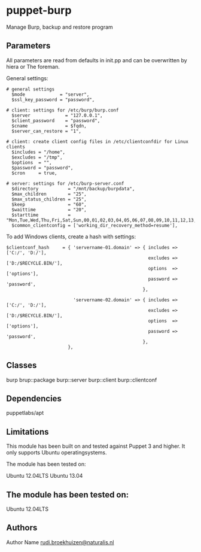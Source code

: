 puppet-burp
====================

Manage Burp, backup and restore program



Parameters
-------------
All parameters are read from defaults in init.pp and can be overwritten by hiera or The foreman.

General settings:

```
# general settings
  $mode             = "server",
  $ssl_key_password = "password",

# client: settings for /etc/burp/burp.conf
  $server             = "127.0.0.1",
  $client_password    = "password",
  $cname              = $fqdn,
  $server_can_restore = "1",

# client: create client config files in /etc/clientconfdir for Linux clients
  $includes = "/home",
  $excludes = "/tmp",
  $options  = "",
  $password = "password",
  $cron     = true,

# server: settings for /etc/burp-server.conf 
  $directory           = "/mnt/backup/burpdata",
  $max_children        = "25",
  $max_status_children = "25",
  $keep                = "60",
  $waittime            = "20",
  $starttime           = "Mon,Tue,Wed,Thu,Fri,Sat,Sun,00,01,02,03,04,05,06,07,08,09,10,11,12,13,14,15,16,17,18,19,20,21,22,23",
  $common_clientconfig = ['working_dir_recovery_method=resume'],
```

To add Windows clients, create a hash with settings:


```
$clientconf_hash     = { 'servername-01.domain' => { includes => ['C:/', 'D:/'],
                                                     excludes => ['D:/$RECYCLE.BIN/'],
                                                     options  => ['options'],
                                                     password => 'password',
                                                   },
                         
                         'servername-02.domain' => { includes => ['C:/', 'D:/'],
                                                     excludes => ['D:/$RECYCLE.BIN/'],
                                                     options  => ['options'],
                                                     password => 'password',
                                                   },
                       },
```


Classes
-------------
burp
brup::package
burp::server
burp::client
burp::clientconf


Dependencies
-------------
puppetlabs/apt


Limitations
-------------
This module has been built on and tested against Puppet 3 and higher. It only supports Ubuntu operatingsystems.

The module has been tested on:

Ubuntu 12.04LTS
Ubuntu 13.04



The module has been tested on:
- 
Ubuntu 12.04LTS

Authors
-------------
Author Name <rudi.broekhuizen@naturalis.nl>


